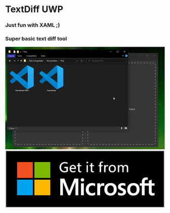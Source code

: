 # TextDiff UWP

### Just fun with XAML ;)
### Super basic text diff tool
<img src="https://github.com/luandersonn/TextDiff-UWP/blob/master/Images/Captura.gif"/>

<img src="https://github.com/luandersonn/TextDiff-UWP/blob/master/Images/Get from MS Store English.png"/>
